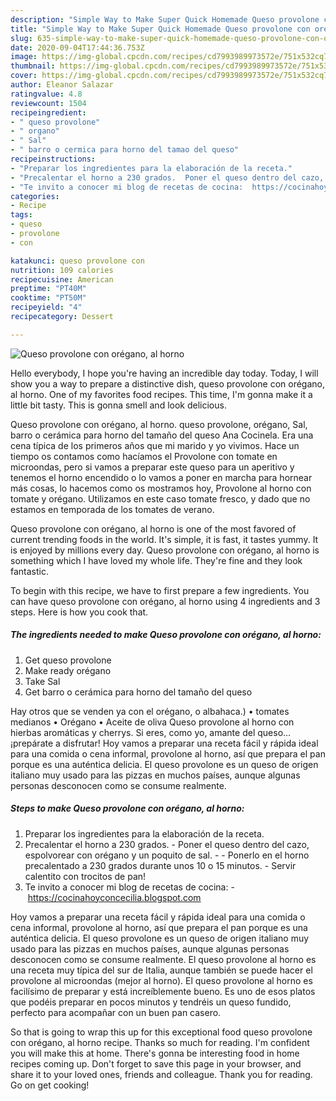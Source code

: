 ```yaml
---
description: "Simple Way to Make Super Quick Homemade Queso provolone con orégano, al horno"
title: "Simple Way to Make Super Quick Homemade Queso provolone con orégano, al horno"
slug: 635-simple-way-to-make-super-quick-homemade-queso-provolone-con-oregano-al-horno
date: 2020-09-04T17:44:36.753Z
image: https://img-global.cpcdn.com/recipes/cd7993989973572e/751x532cq70/queso-provolone-con-oregano-al-horno-foto-principal.jpg
thumbnail: https://img-global.cpcdn.com/recipes/cd7993989973572e/751x532cq70/queso-provolone-con-oregano-al-horno-foto-principal.jpg
cover: https://img-global.cpcdn.com/recipes/cd7993989973572e/751x532cq70/queso-provolone-con-oregano-al-horno-foto-principal.jpg
author: Eleanor Salazar
ratingvalue: 4.8
reviewcount: 1504
recipeingredient:
- " queso provolone"
- " organo"
- " Sal"
- " barro o cermica para horno del tamao del queso"
recipeinstructions:
- "Preparar los ingredientes para la elaboración de la receta."
- "Precalentar el horno a 230 grados.  Poner el queso dentro del cazo, espolvorear con orégano y un poquito de sal.  Ponerlo en el horno precalentado a 230 grados durante unos 10 o 15 minutos.  Servir calentito con trocitos de pan!"
- "Te invito a conocer mi blog de recetas de cocina:  https://cocinahoyconcecilia.blogspot.com"
categories:
- Recipe
tags:
- queso
- provolone
- con

katakunci: queso provolone con 
nutrition: 109 calories
recipecuisine: American
preptime: "PT40M"
cooktime: "PT50M"
recipeyield: "4"
recipecategory: Dessert

---
```



![Queso provolone con orégano, al horno](https://img-global.cpcdn.com/recipes/cd7993989973572e/751x532cq70/queso-provolone-con-oregano-al-horno-foto-principal.jpg)

Hello everybody, I hope you're having an incredible day today. Today, I will show you a way to prepare a distinctive dish, queso provolone con orégano, al horno. One of my favorites food recipes. This time, I'm gonna make it a little bit tasty. This is gonna smell and look delicious.

Queso provolone con orégano, al horno. queso provolone, orégano, Sal, barro o cerámica para horno del tamaño del queso Ana Cocinela. Era una cena típica de los primeros años que mi marido y yo vivimos. Hace un tiempo os contamos como hacíamos el Provolone con tomate en microondas, pero si vamos a preparar este queso para un aperitivo y tenemos el horno encendido o lo vamos a poner en marcha para hornear más cosas, lo hacemos como os mostramos hoy, Provolone al horno con tomate y orégano. Utilizamos en este caso tomate fresco, y dado que no estamos en temporada de los tomates de verano.

Queso provolone con orégano, al horno is one of the most favored of current trending foods in the world. It's simple, it is fast, it tastes yummy. It is enjoyed by millions every day. Queso provolone con orégano, al horno is something which I have loved my whole life. They're fine and they look fantastic.


To begin with this recipe, we have to first prepare a few ingredients. You can have queso provolone con orégano, al horno using 4 ingredients and 3 steps. Here is how you cook that.

<!--inarticleads1-->

##### The ingredients needed to make Queso provolone con orégano, al horno:

1. Get  queso provolone
1. Make ready  orégano
1. Take  Sal
1. Get  barro o cerámica para horno del tamaño del queso


Hay otros que se venden ya con el orégano, o albahaca.) • tomates medianos • Orégano • Aceite de oliva Queso provolone al horno con hierbas aromáticas y cherrys. Si eres, como yo, amante del queso… ¡prepárate a disfrutar! Hoy vamos a preparar una receta fácil y rápida ideal para una comida o cena informal, provolone al horno, así que prepara el pan porque es una auténtica delicia. El queso provolone es un queso de origen italiano muy usado para las pizzas en muchos países, aunque algunas personas desconocen como se consume realmente. 

<!--inarticleads2-->

##### Steps to make Queso provolone con orégano, al horno:

1. Preparar los ingredientes para la elaboración de la receta.
1. Precalentar el horno a 230 grados.  - Poner el queso dentro del cazo, espolvorear con orégano y un poquito de sal. -  - Ponerlo en el horno precalentado a 230 grados durante unos 10 o 15 minutos.  - Servir calentito con trocitos de pan!
1. Te invito a conocer mi blog de recetas de cocina: -  https://cocinahoyconcecilia.blogspot.com


Hoy vamos a preparar una receta fácil y rápida ideal para una comida o cena informal, provolone al horno, así que prepara el pan porque es una auténtica delicia. El queso provolone es un queso de origen italiano muy usado para las pizzas en muchos países, aunque algunas personas desconocen como se consume realmente. El queso provolone al horno es una receta muy típica del sur de Italia, aunque también se puede hacer el provolone al microondas (mejor al horno). El queso provolone al horno es facilísimo de preparar y está increíblemente bueno. Es uno de esos platos que podéis preparar en pocos minutos y tendréis un queso fundido, perfecto para acompañar con un buen pan casero. 

So that is going to wrap this up for this exceptional food queso provolone con orégano, al horno recipe. Thanks so much for reading. I'm confident you will make this at home. There's gonna be interesting food in home recipes coming up. Don't forget to save this page in your browser, and share it to your loved ones, friends and colleague. Thank you for reading. Go on get cooking!
